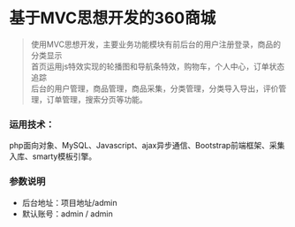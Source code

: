 # 基于MVC思想开发的360商城

> 使用MVC思想开发，主要业务功能模块有前后台的用户注册登录，商品的分类显示<br>
> 首页运用js特效实现的轮播图和导航条特效，购物车，个人中心，订单状态追踪<br>
> 后台的用户管理，商品管理，商品采集，分类管理，分类导入导出，评价管理，订单管理，搜索分页等功能。<br>

### 运用技术：
php面向对象、MySQL、Javascript、ajax异步通信、Bootstrap前端框架、采集入库、smarty模板引擎。

### 参数说明
* 后台地址：项目地址/admin
* 默认账号：admin / admin
